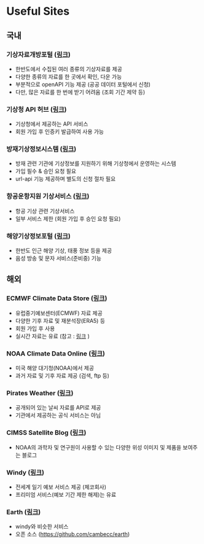 # Useful Sites      

## 국내   
### 기상자료개방포털 ([링크](https://data.kma.go.kr/cmmn/main.do))    
- 한반도에서 수집된 여러 종류의 기상자료를 제공   
- 다양한 종류의 자료를 한 곳에서 확인, 다운 가능    
- 부분적으로 openAPI 기능 제공 (공공 데이터 포털에서 신청)     
- 다만, 많은 자료를 한 번에 받기 어려움 (조회 기간 제약 등)    

### 기상청 API 허브 ([링크](https://apihub.kma.go.kr/#))    
- 기상청에서 제공하는 API 서비스
- 회원 가입 후 인증키 발급하여 사용 가능

### 방재기상정보시스템 ([링크](http://afso.kma.go.kr/))
- 방재 관련 기관에 기상정보를 지원하기 위해 기상청에서 운영하는 시스템
- 가입 필수 & 승인 요청 필요      
- url-api 기능 제공하며 별도의 신청 절차 필요    

### 항공운항지원 기상서비스 ([링크](https://global.amo.go.kr/comis4/uis/common/index_acwis.do))
- 항공 기상 관련 기상서비스    
- 일부 서비스 제한 (회원 가입 후 승인 요청 필요)      

### 해양기상정보포털 ([링크](https://marine.kma.go.kr/mmis/))    
- 한반도 인근 해양 기상, 태풍 정보 등을 제공
- 음성 방송 및 문자 서비스(준비중) 기능   

## 해외   
### ECMWF Climate Data Store ([링크](https://cds.climate.copernicus.eu/cdsapp#!/home))    
- 유럽중기예보센터(ECMWF) 자료 제공    
- 다양한 기후 자료 및 재분석장(ERA5) 등    
- 회원 가입 후 사용    
- 실시간 자료는 유료 (참고 :  [링크](https://www.ecmwf.int/en/forecasts/accessing-forecasts/payment-rules-and-options/tariffs) )   

### NOAA Climate Data Online ([링크](https://www.ncei.noaa.gov/cdo-web/))   
- 미국 해양 대기청(NOAA)에서 제공    
- 과거 자료 및 기후 자료 제공 (검색, ftp 등)    

### Pirates Weather ([링크](https://pirateweather.net/))   
- 공개되어 있는 날씨 자료를 API로 제공     
- 기관에서 제공하는 공식 서비스는 아님        

### CIMSS Satellite Blog ([링크](https://cimss.ssec.wisc.edu/satellite-blog/))   
- NOAA의 과학자 및 연구원이 사용할 수 있는 다양한 위성 이미지 및 제품을 보여주는 블로그    

### Windy ([링크](https://www.windy.com))    
- 전세계 일기 예보 서비스 제공 (체코회사)   
- 프리미엄 서비스(예보 기간 제한 해제)는 유료     

### Earth ([링크](https://earth.nullschool.net/))   
- windy와 비슷한 서비스    
- 오픈 소스 (https://github.com/cambecc/earth)    

